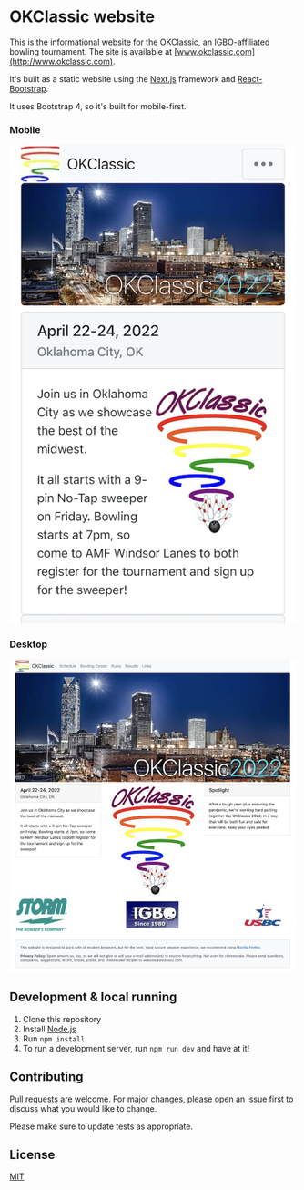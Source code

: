 # OKClassic website

This is the informational website for the OKClassic, an IGBO-affiliated bowling tournament. The site is available at [www.okclassic.com](http://www.okclassic.com).

It's built as a static website using the [Next.js](https://nextjs.org/) framework and [React-Bootstrap](https://react-bootstrap.github.io/).

It uses Bootstrap 4, so it's built for mobile-first.

### Mobile

<p align="center">
  <img src="_readme_images/mobile.jpg" alt="Mobile layout" width="540"/>
</p>

### Desktop

<p align="center">
  <img src="_readme_images/desktop.jpg" alt="Desktop layout" />
</p>

## Development & local running

1. Clone this repository
2. Install [Node.js](https://nodejs.org/en/)
3. Run `npm install`
4. To run a development server, run `npm run dev` and have at it!

## Contributing
Pull requests are welcome. For major changes, please open an issue first to discuss what you would like to change.

Please make sure to update tests as appropriate.

## License
[MIT](https://choosealicense.com/licenses/mit/)
